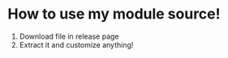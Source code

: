 # How to use my module source!
1. Download file in release page
2. Extract it and customize anything!
